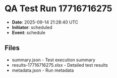 # QA Test Run 17716716275

- **Date**: 2025-09-14 21:28:40 UTC
- **Initiator**: scheduled
- **Event**: schedule

## Files
- summary.json - Test execution summary
- results-17716716275.xlsx - Detailed test results
- metadata.json - Run metadata
